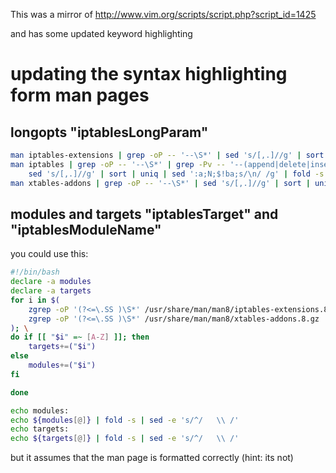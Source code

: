 This was a mirror of http://www.vim.org/scripts/script.php?script_id=1425

and has some updated keyword highlighting

# updating the syntax highlighting form man pages
## longopts "iptablesLongParam"

```sh
man iptables-extensions | grep -oP -- '--\S*' | sed 's/[,.]//g' | sort | uniq | sed ':a;N;$!ba;s/\n/ /g' | fold -s | sed -e 's/^/   \\ /'
man iptables | grep -oP -- '--\S*' | grep -Pv -- '--(append|delete|insert|replace|list|flush|zero|new-chain|delete-chain|policy|rename-chain)' | \
    sed 's/[,.]//g' | sort | uniq | sed ':a;N;$!ba;s/\n/ /g' | fold -s | sed -e 's/^/   \\ /'
man xtables-addons | grep -oP -- '--\S*' | sed 's/[,.]//g' | sort | uniq | sed ':a;N;$!ba;s/\n/ /g' | fold -s | sed -e 's/^/   \\ /'
```

## modules and targets "iptablesTarget" and "iptablesModuleName"
you could use this:

```sh
#!/bin/bash
declare -a modules
declare -a targets
for i in $(
    zgrep -oP '(?<=\.SS )\S*' /usr/share/man/man8/iptables-extensions.8.gz
    zgrep -oP '(?<=\.SS )\S*' /usr/share/man/man8/xtables-addons.8.gz
); \
do if [[ "$i" =~ [A-Z] ]]; then
    targets+=("$i")
else
    modules+=("$i")
fi

done

echo modules:
echo ${modules[@]} | fold -s | sed -e 's/^/   \\ /'
echo targets:
echo ${targets[@]} | fold -s | sed -e 's/^/   \\ /'
```

but it assumes that the man page is formatted correctly (hint: its not)
